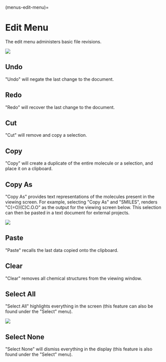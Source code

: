 (menus-edit-menu)=

# Edit Menu

The edit menu administers basic file revisions.

![](../../_static/ab0abbfc-1551-4c45-b76b-02573e62ed4c.png)

## Undo

"Undo" will negate the last change to the document.

## Redo

"Redo" will recover the last change to the document.

## Cut

"Cut" will remove and copy a selection.

## Copy

"Copy" will create a duplicate of the entire molecule or a selection, and place it on a clipboard.

## Copy As

"Copy As" provides text representations of the molecules present in the viewing screen. For example, selecting "Copy As" and "SMILES", renders "C\(=O\)\(C\)C.O.O" as the output for the viewing screen below. This selection can then be pasted in a text document for external projects.

![](../../_static/copy-as.png)

## Paste

"Paste" recalls the last data copied onto the clipboard.

## Clear

"Clear" removes all chemical structures from the viewing window.

## Select All

"Select All" highlights everything in the screen \(this feature can also be found under the "Select" menu\).

![](../../_static/select-all.png)

## Select None

"Select None" will dismiss everything in the display \(this feature is also found under the "Select" menu\).

